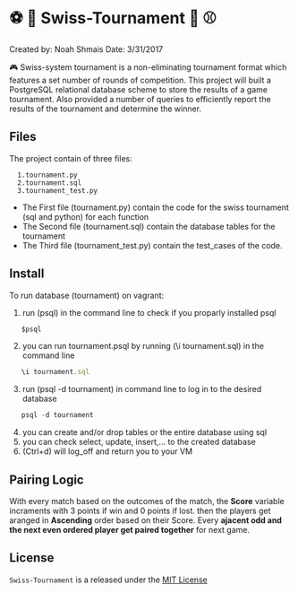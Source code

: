 # ⚽ 🏈 Swiss-Tournament 🏀 ⚾
Created by: Noah Shmais
Date: 3/31/2017

🎮 Swiss-system tournament is a non-eliminating tournament format which features a set number of rounds of competition. This project will built a PostgreSQL relational database scheme to store the results of a game tournament. Also provided a number of queries to efficiently report the results of the tournament and determine the winner.


## Files
The project contain of three files:
 ```
   1.tournament.py
   2.tournament.sql
   3.tournament_test.py
```

- The First file (tournament.py) contain the code for the swiss tournament (sql and python) for each function
- The Second file (tournament.sql) contain the database tables for the tournament
- The Third file (tournament_test.py) contain the test_cases of the code.

## Install
To run database (tournament) on vagrant: 
1. run (psql) in the command line to check if you proparly installed psql

 ```javascript
    $psql
```

2. you can run tournament.psql by running (\i tournament.sql) in the command line 

 ```javascript
    \i tournament.sql
```

3. run  (psql -d tournament) in command line to log in to the desired database
 ```javascript
    psql -d tournament
```

4. you can create and/or drop tables or the entire database using sql
5. you can check select, update, insert,... to the created database
6. (Ctrl+d) will log_off and return you to your VM    

## Pairing Logic
With every match based on the outcomes of the match, the **Score** variable incraments with 3 points if win and 0 points if lost. then the players get aranged in **Ascending** order based on their Score. Every **ajacent odd and the next even ordered player get paired together** for next game.     



## License
`Swiss-Tournament` is a released under the [MIT License](https://opensource.org/licenses/MIT)
